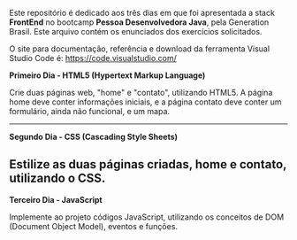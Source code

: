 Este repositório é dedicado aos três dias em que foi apresentada a stack **FrontEnd** no bootcamp **Pessoa Desenvolvedora Java**, pela Generation Brasil. Este arquivo contém os enunciados dos exercícios solicitados.

O site para documentação, referência e download da ferramenta Visual Studio Code é: https://code.visualstudio.com/


**Primeiro Dia - HTML5 (Hypertext Markup Language)**

Crie duas páginas web, "home" e "contato", utilizando HTML5. A página home deve conter informações iniciais, e a página contato deve conter um formulário, ainda não funcional, e um mapa.

----------------------------------------------------------------------------------------------------------
**Segundo Dia - CSS (Cascading Style Sheets)**

Estilize as duas páginas criadas, home e contato, utilizando o CSS.
---------------------------------------------------------------------------------------------------------
**Terceiro Dia - JavaScript**

 Implemente ao projeto códigos JavaScript, utilizando os conceitos de DOM (Document Object Model), eventos e funções.
 
